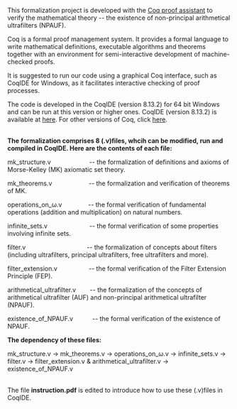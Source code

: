 This formalization project is developed with the [Coq proof assistant](https://coq.inria.fr/) to verify the mathematical theory -- the existence of non-principal arithmetical ultrafilters (NPAUF). <br>

Coq is a formal proof management system. It provides a formal language to write mathematical definitions, executable algorithms and theorems together with an environment for semi-interactive development of machine-checked proofs. <br>    
 
It is suggested to run our code using a graphical Coq interface, such as CoqIDE for Windows, as it facilitates interactive checking of proof processes. <br>
 
The code is developed in the CoqIDE (version 8.13.2) for 64 bit Windows and can be run at this version or higher ones.
CoqIDE (version 8.13.2) is available at [here](https://github.com/coq/platform/releases/download/2021.02.1/coq-platform-2021.02.1-installer-windows-x86_64.exe).
For other versions of Coq, click [here](https://coq.inria.fr/download). <br><br>

**The formalization comprises 8 (.v)files, whcih can be modified, run and compiled in CoqIDE. Here are the contents of each file:**

mk_structure.v &nbsp;&nbsp;&nbsp;&nbsp;&nbsp;&nbsp;&nbsp;&nbsp;&nbsp;&nbsp;&nbsp;&nbsp;&nbsp;&nbsp;&nbsp;&nbsp;&nbsp;&nbsp;&nbsp;&nbsp; --  the formalization of definitions and axioms of Morse-Kelley (MK) axiomatic set theory.

mk_theorems.v &nbsp;&nbsp;&nbsp;&nbsp;&nbsp;&nbsp;&nbsp;&nbsp;&nbsp;&nbsp;&nbsp;&nbsp;&nbsp;&nbsp;&nbsp;&nbsp;&nbsp;&nbsp;&nbsp; --  the formalization and verification of theorems of MK.

operations_on_ω.v &nbsp;&nbsp;&nbsp;&nbsp;&nbsp;&nbsp;&nbsp;&nbsp;&nbsp;&nbsp;&nbsp;&nbsp;&nbsp; --  the formal verification of fundamental operations (addition and multiplication) on natural numbers. 

infinite_sets.v &nbsp;&nbsp;&nbsp;&nbsp;&nbsp;&nbsp;&nbsp;&nbsp;&nbsp;&nbsp;&nbsp;&nbsp;&nbsp;&nbsp;&nbsp;&nbsp;&nbsp;&nbsp;&nbsp;&nbsp;&nbsp;&nbsp; --  the formal verification of some properties involving infinite sets.

filter.v &nbsp;&nbsp;&nbsp;&nbsp;&nbsp;&nbsp;&nbsp;&nbsp;&nbsp;&nbsp;&nbsp;&nbsp;&nbsp;&nbsp;&nbsp;&nbsp;&nbsp;&nbsp;&nbsp;&nbsp;&nbsp;&nbsp;&nbsp;&nbsp;&nbsp;&nbsp;&nbsp;&nbsp;&nbsp;&nbsp;&nbsp;&nbsp;&nbsp; --  the formalization of concepts about filters (including ultrafilters, principal ultrafilters, free ultrafilters and more).

filter_extension.v &nbsp;&nbsp;&nbsp;&nbsp;&nbsp;&nbsp;&nbsp;&nbsp;&nbsp;&nbsp;&nbsp;&nbsp;&nbsp;&nbsp;&nbsp;&nbsp; --  the formal verification of the Filter Extension Principle (FEP).

arithmetical_ultrafilter.v &nbsp;&nbsp;&nbsp;&nbsp;&nbsp;&nbsp; --  the formalization of the concepts of arithmetical ultrafilter (AUF) and non-principal arithmetical ultrafilter (NPAUF).

existence_of_NPAUF.v &nbsp;&nbsp;&nbsp;&nbsp;&nbsp;&nbsp;&nbsp;&nbsp;&nbsp; --  the formal verification of the existence of NPAUF.

**The dependency of these files:**

mk_structure.v  ->  mk_theorems.v  -> operations_on_ω.v  ->  infinite_sets.v  ->  filter.v  ->  filter_extension.v  &  arithmetical_ultrafilter.v  ->  existence_of_NPAUF.v <br><br>

The file **instruction.pdf** is edited to introduce how to use these (.v)files in CoqIDE.
